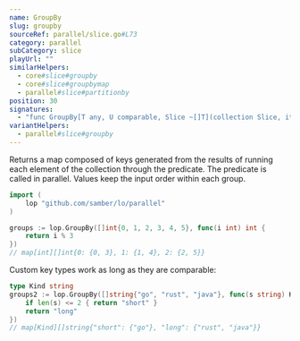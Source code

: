 ```yaml
---
name: GroupBy
slug: groupby
sourceRef: parallel/slice.go#L73
category: parallel
subCategory: slice
playUrl: ""
similarHelpers:
  - core#slice#groupby
  - core#slice#groupbymap
  - parallel#slice#partitionby
position: 30
signatures:
  - "func GroupBy[T any, U comparable, Slice ~[]T](collection Slice, iteratee func(item T) U) map[U]Slice"
variantHelpers:
  - parallel#slice#groupby
---
```


Returns a map composed of keys generated from the results of running each element of the collection through the predicate. The predicate is called in parallel. Values keep the input order within each group.

```go
import (
    lop "github.com/samber/lo/parallel"
)

groups := lop.GroupBy([]int{0, 1, 2, 3, 4, 5}, func(i int) int {
    return i % 3
})
// map[int][]int{0: {0, 3}, 1: {1, 4}, 2: {2, 5}}
```

Custom key types work as long as they are comparable:

```go
type Kind string
groups2 := lop.GroupBy([]string{"go", "rust", "java"}, func(s string) Kind {
    if len(s) <= 2 { return "short" }
    return "long"
})
// map[Kind][]string{"short": {"go"}, "long": {"rust", "java"}}
```


